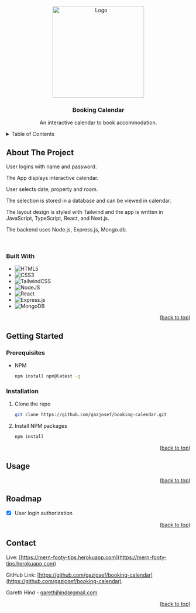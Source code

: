 <!-- Improved compatibility of back to top link: See: https://github.com/othneildrew/Best-README-Template/pull/73 -->

<a name="readme-top"></a>

<!--
*** Thanks for checking out the Best-README-Template. If you have a suggestion
*** that would make this better, please fork the repo and create a pull request
*** or simply open an issue with the tag "enhancement".
*** Don't forget to give the project a star!
*** Thanks again! Now go create something AMAZING! :D
-->

<!-- PROJECT LOGO -->
<br />
<div align="center">
  <a href="https://github.com/gazjosef/new-tipping-app">
    <img src="app/public/favicon_io/android-chrome-512x512.png" alt="Logo" width="250" height="250">
  </a>

<h3 align="center">Booking Calendar</h3>

  <p align="center">
An interactive calendar to book accommodation.
    <br />
  </p>
</div>

<!-- TABLE OF CONTENTS -->
<details>
  <summary>Table of Contents</summary>
  <ol>
    <li>
      <a href="#about-the-project">About The Project</a>
      <ul>
        <li><a href="#built-with">Built With</a></li>
      </ul>
    </li>
    <li>
      <a href="#getting-started">Getting Started</a>
      <ul>
        <li><a href="#prerequisites">Prerequisites</a></li>
        <li><a href="#installation">Installation</a></li>
      </ul>
    </li>
    <li><a href="#usage">Usage</a></li>
    <li><a href="#roadmap">Roadmap</a></li>
    <li><a href="#contributing">Contributing</a></li>
    <li><a href="#license">License</a></li>
    <li><a href="#contact">Contact</a></li>
    <li><a href="#acknowledgments">Acknowledgments</a></li>
  </ol>
</details>

<!-- ABOUT THE PROJECT -->

## About The Project

<!-- [![Product Name Screen Shot][product-screenshot]](https://example.com) -->

User logins with name and password.

The App displays interactive calendar.

User selects date, property and room.

The selection is stored in a database and can be viewed in calendar.

The layout design is styled with Tailwind and the app is written in JavaScript, TypeScript, React, and Next.js.

The backend uses Node.js, Express.js, Mongo.db.

<br />

### Built With

- ![HTML5](https://img.shields.io/badge/html5-%23E34F26.svg?style=for-the-badge&logo=html5&logoColor=white)
- ![CSS3](https://img.shields.io/badge/css3-%231572B6.svg?style=for-the-badge&logo=css3&logoColor=white)
- ![TailwindCSS](https://img.shields.io/badge/tailwindcss-%2338B2AC.svg?style=for-the-badge&logo=tailwind-css&logoColor=white)
- ![NodeJS](https://img.shields.io/badge/node.js-6DA55F?style=for-the-badge&logo=node.js&logoColor=white)
- ![React](https://img.shields.io/badge/react-%2320232a.svg?style=for-the-badge&logo=react&logoColor=%2361DAFB)
- ![Express.js](https://img.shields.io/badge/express.js-%23404d59.svg?style=for-the-badge&logo=express&logoColor=%2361DAFB)
- ![MongoDB](https://img.shields.io/badge/MongoDB-%234ea94b.svg?style=for-the-badge&logo=mongodb&logoColor=white)

<p align="right">(<a href="#readme-top">back to top</a>)</p>

<!-- GETTING STARTED -->

## Getting Started

### Prerequisites

- NPM

  ```sh
  npm install npm@latest -g
  ```

### Installation

1. Clone the repo

   ```sh
   git clone https://github.com/gazjosef/booking-calendar.git
   ```

2. Install NPM packages

   ```sh
   npm install
   ```

<p align="right">(<a href="#readme-top">back to top</a>)</p>

<!-- USAGE EXAMPLES -->

## Usage

<!-- 1. Register new user or sign in directly with login details below.

   ```sh
   Username: 'brad@gmail.com'
   ```

   ```sh
   Password: '123456'
   ``` -->

<p align="right">(<a href="#readme-top">back to top</a>)</p>

<!-- ROADMAP -->

## Roadmap

- [x] User login authorization

<!-- See the [open issues](https://github.com/github_username/repo_name/issues) for a full list of proposed features (and known issues). -->

<p align="right">(<a href="#readme-top">back to top</a>)</p>

<!-- CONTACT -->

## Contact

Live: [https://mern-footy-tips.herokuapp.com](https://mern-footy-tips.herokuapp.com)

GitHub Link: [https://github.com/gazjosef/booking-calendar](https://github.com/gazjosef/booking-calendar)

Gareth Hind - garethjhind@gmail.com

<p align="right">(<a href="#readme-top">back to top</a>)</p>
